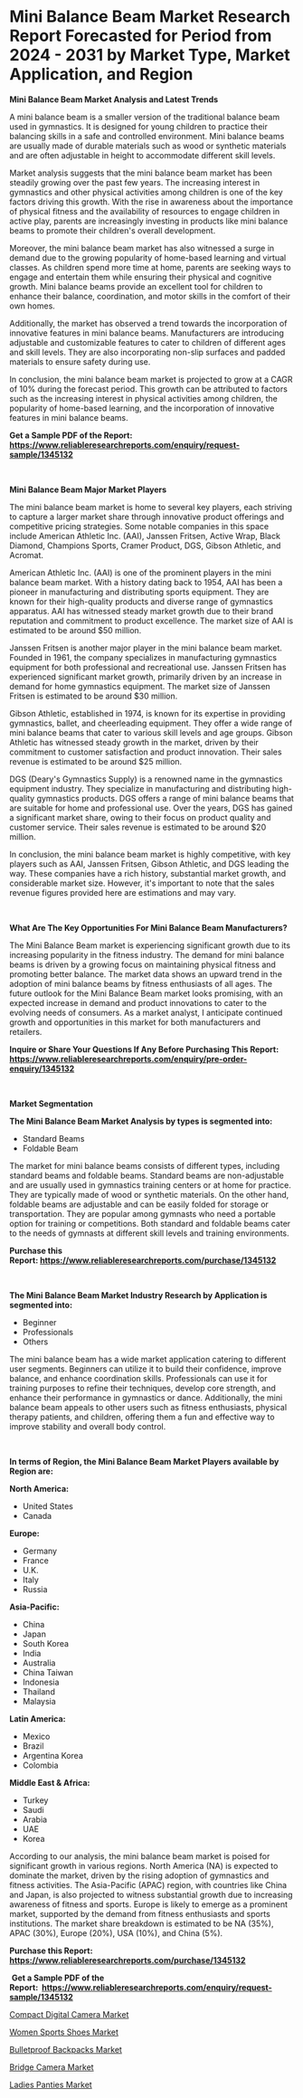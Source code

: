 <p><h1>Mini Balance Beam Market Research Report Forecasted for Period from 2024 -  2031 by Market Type, Market Application, and Region</h1></p><p><strong>Mini Balance Beam Market Analysis and Latest Trends</strong></p>
<p><p>A mini balance beam is a smaller version of the traditional balance beam used in gymnastics. It is designed for young children to practice their balancing skills in a safe and controlled environment. Mini balance beams are usually made of durable materials such as wood or synthetic materials and are often adjustable in height to accommodate different skill levels.</p><p>Market analysis suggests that the mini balance beam market has been steadily growing over the past few years. The increasing interest in gymnastics and other physical activities among children is one of the key factors driving this growth. With the rise in awareness about the importance of physical fitness and the availability of resources to engage children in active play, parents are increasingly investing in products like mini balance beams to promote their children's overall development.</p><p>Moreover, the mini balance beam market has also witnessed a surge in demand due to the growing popularity of home-based learning and virtual classes. As children spend more time at home, parents are seeking ways to engage and entertain them while ensuring their physical and cognitive growth. Mini balance beams provide an excellent tool for children to enhance their balance, coordination, and motor skills in the comfort of their own homes.</p><p>Additionally, the market has observed a trend towards the incorporation of innovative features in mini balance beams. Manufacturers are introducing adjustable and customizable features to cater to children of different ages and skill levels. They are also incorporating non-slip surfaces and padded materials to ensure safety during use.</p><p>In conclusion, the mini balance beam market is projected to grow at a CAGR of 10% during the forecast period. This growth can be attributed to factors such as the increasing interest in physical activities among children, the popularity of home-based learning, and the incorporation of innovative features in mini balance beams.</p></p>
<p><strong>Get a Sample PDF of the Report:&nbsp; <a href="https://www.reliableresearchreports.com/enquiry/request-sample/1345132">https://www.reliableresearchreports.com/enquiry/request-sample/1345132</a></strong></p>
<p>&nbsp;</p>
<p><strong>Mini Balance Beam Major Market Players</strong></p>
<p><p>The mini balance beam market is home to several key players, each striving to capture a larger market share through innovative product offerings and competitive pricing strategies. Some notable companies in this space include American Athletic Inc. (AAI), Janssen Fritsen, Active Wrap, Black Diamond, Champions Sports, Cramer Product, DGS, Gibson Athletic, and Acromat.</p><p>American Athletic Inc. (AAI) is one of the prominent players in the mini balance beam market. With a history dating back to 1954, AAI has been a pioneer in manufacturing and distributing sports equipment. They are known for their high-quality products and diverse range of gymnastics apparatus. AAI has witnessed steady market growth due to their brand reputation and commitment to product excellence. The market size of AAI is estimated to be around $50 million.</p><p>Janssen Fritsen is another major player in the mini balance beam market. Founded in 1961, the company specializes in manufacturing gymnastics equipment for both professional and recreational use. Janssen Fritsen has experienced significant market growth, primarily driven by an increase in demand for home gymnastics equipment. The market size of Janssen Fritsen is estimated to be around $30 million.</p><p>Gibson Athletic, established in 1974, is known for its expertise in providing gymnastics, ballet, and cheerleading equipment. They offer a wide range of mini balance beams that cater to various skill levels and age groups. Gibson Athletic has witnessed steady growth in the market, driven by their commitment to customer satisfaction and product innovation. Their sales revenue is estimated to be around $25 million.</p><p>DGS (Deary's Gymnastics Supply) is a renowned name in the gymnastics equipment industry. They specialize in manufacturing and distributing high-quality gymnastics products. DGS offers a range of mini balance beams that are suitable for home and professional use. Over the years, DGS has gained a significant market share, owing to their focus on product quality and customer service. Their sales revenue is estimated to be around $20 million.</p><p>In conclusion, the mini balance beam market is highly competitive, with key players such as AAI, Janssen Fritsen, Gibson Athletic, and DGS leading the way. These companies have a rich history, substantial market growth, and considerable market size. However, it's important to note that the sales revenue figures provided here are estimations and may vary.</p></p>
<p>&nbsp;</p>
<p><strong>What Are The Key Opportunities For Mini Balance Beam Manufacturers?</strong></p>
<p><p>The Mini Balance Beam market is experiencing significant growth due to its increasing popularity in the fitness industry. The demand for mini balance beams is driven by a growing focus on maintaining physical fitness and promoting better balance. The market data shows an upward trend in the adoption of mini balance beams by fitness enthusiasts of all ages. The future outlook for the Mini Balance Beam market looks promising, with an expected increase in demand and product innovations to cater to the evolving needs of consumers. As a market analyst, I anticipate continued growth and opportunities in this market for both manufacturers and retailers.</p></p>
<p><strong>Inquire or Share Your Questions If Any Before Purchasing This Report: <a href="https://www.reliableresearchreports.com/enquiry/pre-order-enquiry/1345132">https://www.reliableresearchreports.com/enquiry/pre-order-enquiry/1345132</a></strong></p>
<p>&nbsp;</p>
<p><strong>Market Segmentation</strong></p>
<p><strong>The Mini Balance Beam Market Analysis by types is segmented into:</strong></p>
<p><ul><li>Standard Beams</li><li>Foldable Beam</li></ul></p>
<p><p>The market for mini balance beams consists of different types, including standard beams and foldable beams. Standard beams are non-adjustable and are usually used in gymnastics training centers or at home for practice. They are typically made of wood or synthetic materials. On the other hand, foldable beams are adjustable and can be easily folded for storage or transportation. They are popular among gymnasts who need a portable option for training or competitions. Both standard and foldable beams cater to the needs of gymnasts at different skill levels and training environments.</p></p>
<p><strong>Purchase this Report:&nbsp;<a href="https://www.reliableresearchreports.com/purchase/1345132">https://www.reliableresearchreports.com/purchase/1345132</a></strong></p>
<p>&nbsp;</p>
<p><strong>The Mini Balance Beam Market Industry Research by Application is segmented into:</strong></p>
<p><ul><li>Beginner</li><li>Professionals</li><li>Others</li></ul></p>
<p><p>The mini balance beam has a wide market application catering to different user segments. Beginners can utilize it to build their confidence, improve balance, and enhance coordination skills. Professionals can use it for training purposes to refine their techniques, develop core strength, and enhance their performance in gymnastics or dance. Additionally, the mini balance beam appeals to other users such as fitness enthusiasts, physical therapy patients, and children, offering them a fun and effective way to improve stability and overall body control.</p></p>
<p>&nbsp;</p>
<p><strong>In terms of Region, the Mini Balance Beam Market Players available by Region are:</strong></p>
<p>
    <p> <strong> North America: </strong>
        <ul>
            <li>United States</li>
            <li>Canada</li>
        </ul>
        </p> 
    <p> <strong> Europe: </strong>
        <ul>
            <li>Germany</li>
            <li>France</li>
            <li>U.K.</li>
            <li>Italy</li>
            <li>Russia</li>
        </ul>
        </p> 
    <p> <strong> Asia-Pacific: </strong>
        <ul>
            <li>China</li>
            <li>Japan</li>
            <li>South Korea</li>
            <li>India</li>
            <li>Australia</li>
            <li>China Taiwan</li>
            <li>Indonesia</li>
            <li>Thailand</li>
            <li>Malaysia</li>
        </ul>
        </p> 
    <p> <strong> Latin America: </strong>
        <ul>
            <li>Mexico</li>
            <li>Brazil</li>
            <li>Argentina Korea</li>
            <li>Colombia</li>
        </ul>
        </p> 
    <p> <strong> Middle East & Africa: </strong>
        <ul>
            <li>Turkey</li>
            <li>Saudi</li>
            <li>Arabia</li>
            <li>UAE</li>
            <li>Korea</li>
        </ul>
    </p>
    </p>
<p><p>According to our analysis, the mini balance beam market is poised for significant growth in various regions. North America (NA) is expected to dominate the market, driven by the rising adoption of gymnastics and fitness activities. The Asia-Pacific (APAC) region, with countries like China and Japan, is also projected to witness substantial growth due to increasing awareness of fitness and sports. Europe is likely to emerge as a prominent market, supported by the demand from fitness enthusiasts and sports institutions. The market share breakdown is estimated to be NA (35%), APAC (30%), Europe (20%), USA (10%), and China (5%).</p></p>
<p><strong>Purchase this Report: <a href="https://www.reliableresearchreports.com/purchase/1345132">https://www.reliableresearchreports.com/purchase/1345132</a></strong></p>
<p>&nbsp;<strong>Get a Sample PDF of the Report:&nbsp;&nbsp;<a href="https://www.reliableresearchreports.com/enquiry/request-sample/1345132">https://www.reliableresearchreports.com/enquiry/request-sample/1345132</a></strong></p>
<p><strong></strong></p>
<p><p><a href="https://github.com/mauripalmi/Market-Research-Report-List-1/blob/main/compact-digital-camera-market.md">Compact Digital Camera Market</a></p><p><a href="https://github.com/julyju69/Market-Research-Report-List-1/blob/main/women-sports-shoes-market.md">Women Sports Shoes Market</a></p><p><a href="https://github.com/markusgodoy/Market-Research-Report-List-1/blob/main/bulletproof-backpacks-market.md">Bulletproof Backpacks Market</a></p><p><a href="https://github.com/globismark/Market-Research-Report-List-1/blob/main/bridge-camera-market.md">Bridge Camera Market</a></p><p><a href="https://github.com/nathandecarvalho/Market-Research-Report-List-1/blob/main/ladies-panties-market.md">Ladies Panties Market</a></p></p>